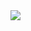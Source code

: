 <img src="https://github-readme-stats.vercel.app/api/wakatime?username=chaoky&layout=compact&card_width=495&api_domain=waka.flamingo.moe&custom_title=Last%20Month&hide=unknown" />
